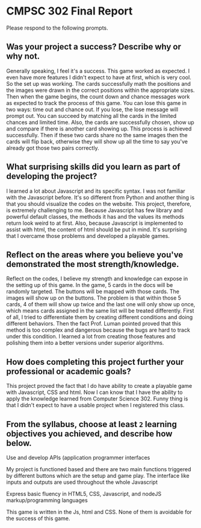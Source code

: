 # CMPSC 302 Final Report

Please respond to the following prompts.

## Was your project a success? Describe why or why not.

Generally speaking, I feel it's a success. This game worked as expected. I even have more features I didn't expect to have at first, which is very cool. So the set up was working. The cards successfully math the positions and the images were drawn in the correct positions within the appropriate sizes. Then when the game begins, the count down and chance messages work as expected to track the process of this game. You can lose this game in two ways: time out and chance out. If you lose, the lose message will prompt out. You can succeed by matching all the cards in the limited chances and limited time. Also, the cards are successfully chosen, show up and compare if there is another card showing up. This process is achieved successfully. Then if these two cards share no the same images then the cards will flip back, otherwise they will show up all the time to say you've already got those two pairs correctly. 

## What surprising skills did you learn as part of developing the project?

I learned a lot about Javascript and its specific syntax. I was not familiar with the Javascript before. It's so different from Python and another thing is that you should visualize the codes on the website. This project, therefore, is extremely challenging to me. Because Javascript has few library and powerful default classes, the methods it has and the values its methods return look weird to at first. Also, because Javascript is implemented to assist with html, the content of html should be put in mind. It's surprising that I overcame those problems and developed a playable games.

## Reflect on the areas where you believe you've demonstrated the most strength/knowledge.

Reflect on the codes, I believe my strength and knowledge can expose in the setting up of this game. In the game, 5 cards in the docs will be randomly targeted. The buttons will be mapped with those cards. The images will show up on the buttons. The problem is that within those 5 cards, 4 of them will show up twice and the last one will only show up once, which means cards assigned in the same list will be treated differently. First of all, I tried to differentiate them by  creating different conditions and doing different behaviors. Then the fact Prof. Luman pointed proved that this method is too complex and dangerous because the bugs are hard to track under this condition. I learned a lot from creating those features and polishing them into a better versions under superior algorithms.

## How does completing this project further your professional or academic goals?

This project proved the fact that I do have ability to create a playable game with Javascript, CSS and html. Now I can know that I have the ability to apply the knowledge learned from Computer Science 302. Funny thing is that I didn't expect to have a usable project when I registered this class.

## From the syllabus, choose at least `2` learning objectives you achieved, and describe how below.

Use and develop APIs (application programmer interfaces

My project is functioned based and there are two main functions triggered by different buttons which are the setup and game play. The interface like inputs and outputs are used throughout the whole Javascript

Express basic fluency in HTML5, CSS, Javascript, and nodeJS markup/programming languages

This game is written in the Js, html and CSS. None of them is avoidable for the success of this game.
